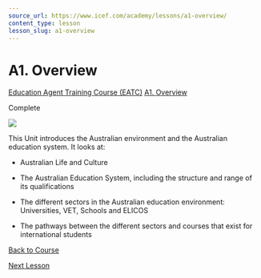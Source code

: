 ```yaml
---
source_url: https://www.icef.com/academy/lessons/a1-overview/
content_type: lesson
lesson_slug: a1-overview
---
```


# A1. Overview

[Education Agent Training Course (EATC)](https://www.icef.com/academy/courses/education-agent-training-course-eatc/) [A1. Overview](https://www.icef.com/academy/lessons/a1-overview/)

Complete

![](https://www.icef.com/academy/wp-content/uploads/2022/09/AQF.png)

This Unit introduces the Australian environment and the Australian education system. It looks at: 

  * Australian Life and Culture


  * The Australian Education System, including the structure and range of its qualifications


  * The different sectors in the Australian education environment: Universities, VET, Schools and ELICOS


  * The pathways between the different sectors and courses that exist for international students



[Back to Course](https://www.icef.com/academy/courses/education-agent-training-course-eatc/)

[ Next Lesson ](https://www.icef.com/academy/lessons/a2-australia/)
